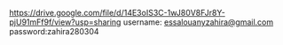 https://drive.google.com/file/d/14E3oIS3C-1wJ80V8FJr8Y-pjU91mFf9f/view?usp=sharing
username: essalouanyzahira@gmail.com
password:zahira280304
